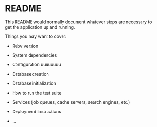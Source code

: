 # README

This README would normally document whatever steps are necessary to get the
application up and running.

Things you may want to cover:

* Ruby version

* System dependencies

* Configuration
uuuuuuuu
* Database creation

* Database initialization

* How to run the test suite

* Services (job queues, cache servers, search engines, etc.)

* Deployment instructions

* ...
